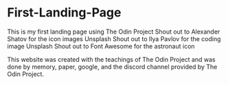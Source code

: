 # First-Landing-Page
This is my first landing page using The Odin Project
Shout out to Alexander Shatov for the icon images Unsplash
Shout out to Ilya Pavlov for the coding image Unsplash 
Shout out to Font Awesome for the astronaut icon

This website was created with the teachings of The Odin Project and was done by memory, paper, google, and the discord channel provided by The Odin Project.
